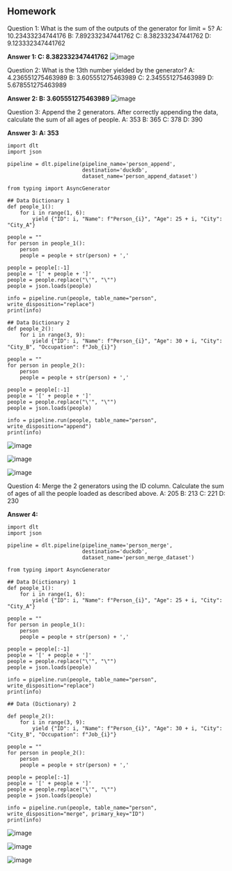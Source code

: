 ## Homework

Question 1: What is the sum of the outputs of the generator for limit = 5?
A: 10.23433234744176
B: 7.892332347441762
C: 8.382332347441762
D: 9.123332347441762

**Answer 1: C: 8.382332347441762**
![image](https://github.com/garjita63/de-zoomcamp-2024-homework-workshop-data-ingestion/assets/77673886/b384c0e0-ffc4-47c6-9081-cd79094fd0ee)


Question 2: What is the 13th number yielded by the generator?
A: 4.236551275463989
B: 3.605551275463989
C: 2.345551275463989
D: 5.678551275463989

**Answer 2: B: 3.605551275463989**
![image](https://github.com/garjita63/de-zoomcamp-2024-homework-workshop-data-ingestion/assets/77673886/179ac2e1-20f2-45ac-95ab-e518a7214db8)


Question 3: Append the 2 generators. After correctly appending the data, calculate the sum of all ages of people.
A: 353
B: 365
C: 378
D: 390

**Answer 3: A: 353**
```
import dlt
import json

pipeline = dlt.pipeline(pipeline_name='person_append',
                        destination='duckdb',
                        dataset_name='person_append_dataset')

from typing import AsyncGenerator

## Data Dictionary 1
def people_1():
    for i in range(1, 6):
        yield {"ID": i, "Name": f"Person_{i}", "Age": 25 + i, "City": "City_A"}

people = ""
for person in people_1():
    person
    people = people + str(person) + ','

people = people[:-1]
people = '[' + people + ']'
people = people.replace("\'", "\"")
people = json.loads(people)

info = pipeline.run(people, table_name="person", write_disposition="replace")
print(info)

## Data Dictionary 2
def people_2():
    for i in range(3, 9):
        yield {"ID": i, "Name": f"Person_{i}", "Age": 30 + i, "City": "City_B", "Occupation": f"Job_{i}"}

people = ""
for person in people_2():
    person
    people = people + str(person) + ','

people = people[:-1]
people = '[' + people + ']'
people = people.replace("\'", "\"")
people = json.loads(people)

info = pipeline.run(people, table_name="person", write_disposition="append")
print(info)
```
![image](https://github.com/garjita63/de-zoomcamp-2024-workshop-data-ingestion/assets/77673886/cf1ae869-bd4d-4ac6-a6d0-e253e3708979)

![image](https://github.com/garjita63/de-zoomcamp-2024-homework-workshop-data-ingestion/assets/77673886/8fa657c2-f741-43d6-b0b6-d723ca27f814)

![image](https://github.com/garjita63/de-zoomcamp-2024-homework-workshop-data-ingestion/assets/77673886/80f7a893-ca33-4ff0-9656-6c8526856edd)



Question 4: Merge the 2 generators using the ID column. Calculate the sum of ages of all the people loaded as described above.
A: 205
B: 213
C: 221
D: 230

**Answer 4:**
```
import dlt
import json

pipeline = dlt.pipeline(pipeline_name='person_merge',
                        destination='duckdb',
                        dataset_name='person_merge_dataset')

from typing import AsyncGenerator

## Data D(ictionary) 1
def people_1():
    for i in range(1, 6):
        yield {"ID": i, "Name": f"Person_{i}", "Age": 25 + i, "City": "City_A"}

people = ""
for person in people_1():
    person
    people = people + str(person) + ','
 
people = people[:-1]
people = '[' + people + ']'
people = people.replace("\'", "\"")
people = json.loads(people) 

info = pipeline.run(people, table_name="person", write_disposition="replace")
print(info)   

## Data (Dictionary) 2

def people_2():
    for i in range(3, 9):
        yield {"ID": i, "Name": f"Person_{i}", "Age": 30 + i, "City": "City_B", "Occupation": f"Job_{i}"}

people = ""
for person in people_2():
    person
    people = people + str(person) + ','

people = people[:-1]
people = '[' + people + ']'
people = people.replace("\'", "\"")
people = json.loads(people) 

info = pipeline.run(people, table_name="person", write_disposition="merge", primary_key="ID")
print(info)   
```
![image](https://github.com/garjita63/de-zoomcamp-2024-homework-workshop-data-ingestion/assets/77673886/f26afce3-bbb8-4416-a741-b7317a828449)

![image](https://github.com/garjita63/de-zoomcamp-2024-homework-workshop-data-ingestion/assets/77673886/f912dd3e-731c-4e7f-8378-6ec48b2f3dcc)

![image](https://github.com/garjita63/de-zoomcamp-2024-homework-workshop-data-ingestion/assets/77673886/5379a33b-05ec-401e-9e20-875fb4dbcce9)

